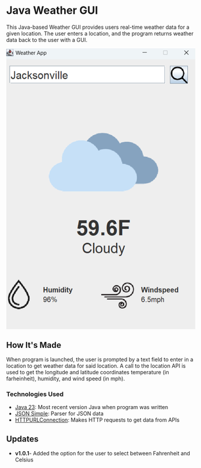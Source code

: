 <h1>Java Weather GUI</h1>
<p>This Java-based Weather GUI provides users real-time weather data for a given location. The user enters a location, and the program returns weather data back to the user with a GUI. </p>
<p align="center">
  <img src="https://github.com/Pearceton/WeatherGUI/blob/master/WeatherGUIScreenshot.png" align="center">
</p>
<h2>How It's Made</h2>
  <p>When program is launched, the user is prompted by a text field to enter in a location to get weather data for said location. A call to the location API is used to get the longitude and latitude coordinates
  temperature (in farheinheit), humidity, and wind speed (in mph).</p>
<h3>Technologies Used</h3>
<ul>
  <li><a href="https://openjdk.org/projects/jdk/23/">Java 23</a>: Most recent version Java when program was written</li>
  <li><a href="https://code.google.com/archive/p/json-simple/">JSON Simple</a>: Parser for JSON data</li>
  <li><a href="https://docs.oracle.com/javase/8/docs/api/java/net/HttpURLConnection.html">HTTPURLConnection</a>: Makes HTTP requests to get data from APIs</li>
</ul>
<h2>Updates</h2>
<ul>
  <li><strong>v1.0.1</strong>- Added the option for the user to select between Fahrenheit and Celsius</li>
</ul>
